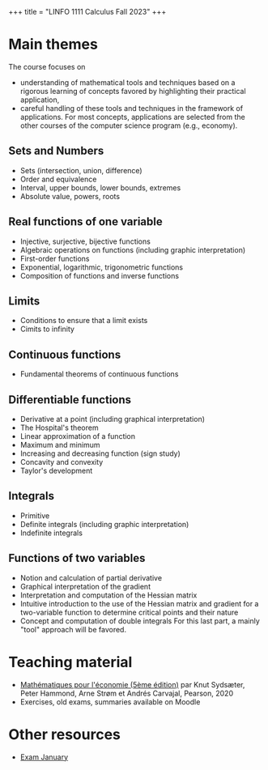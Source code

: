 +++
title = "LINFO 1111 Calculus Fall 2023"
+++

# Main themes

The course focuses on
* understanding of mathematical tools and techniques based on a rigorous learning of concepts favored by highlighting their practical application,
* careful handling of these tools and techniques in the framework of applications.
For most concepts, applications are selected from the other courses of the computer science program (e.g., economy).
 
## Sets and Numbers

* Sets (intersection, union, difference)
* Order and equivalence
* Interval, upper bounds, lower bounds, extremes
* Absolute value, powers, roots

## Real functions of one variable

* Injective, surjective, bijective functions
* Algebraic operations on functions (including graphic interpretation)
* First-order functions
* Exponential, logarithmic, trigonometric functions
* Composition of functions and inverse functions

## Limits

* Conditions to ensure that a limit exists
* Cimits to infinity

## Continuous functions

* Fundamental theorems of continuous functions

## Differentiable functions
 
* Derivative at a point (including graphical interpretation)
* The Hospital's theorem
* Linear approximation of a function
* Maximum and minimum
* Increasing and decreasing function (sign study)
* Concavity and convexity
* Taylor's development

## Integrals

* Primitive
* Definite integrals (including graphic interpretation)
* Indefinite integrals

## Functions of two variables

* Notion and calculation of partial derivative
* Graphical interpretation of the gradient
* Interpretation and computation of the Hessian matrix 
* Intuitive introduction to the use of the Hessian matrix and gradient for a two-variable function to determine critical points and their nature
* Concept and computation of double integrals
For this last part, a mainly "tool" approach will be favored.

# Teaching material

* [Mathématiques pour l'économie (5ème édition)](https://www.pearson.fr/fr/book/?GCOI=27440100027450) par Knut Sydsæter, Peter Hammond, Arne Strøm et Andrés Carvajal, Pearson, 2020
* Exercises, old exams, summaries available on Moodle

# Other resources

* [Exam January](/assets/linfo1111/exam-january.pdf)